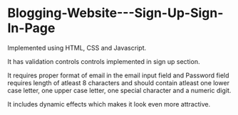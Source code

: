 # Blogging-Website---Sign-Up-Sign-In-Page

Implemented using HTML, CSS and Javascript.

It has validation controls controls implemented in sign up section.

It requires proper format of email in the email input field and Password field requires length of atleast 8 characters and should contain atleast one lower case letter, one upper case letter, one special character and a numeric digit.

It includes dynamic effects which makes it look even more attractive.

